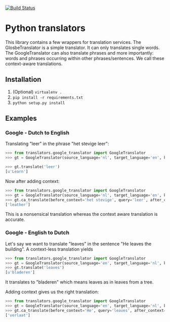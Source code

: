 [![Build Status](https://travis-ci.org/zeeguu-ecosystem/Python-Translators.svg?branch=master)](https://travis-ci.org/zeeguu-ecosystem/Python-Translators)


# Python translators

This library contains a few wrappers for translation services. The GlosbeTranslator is a simple translator. It can only translates single words. The GoogleTranslator can also 
 translate phrases and more importantly: words and phrases occurring within other phrases/sentences. We call these context-aware translations.

## Installation

1. (Optional) `virtualenv .`
2. `pip install -r requirements.txt`
3. `python setup.py install`

## Examples

### Google - Dutch to English
Translating "leer" in the phrase "het stevige leer":

```python
>>> from translators.google_translator import GoogleTranslator
>>> gt = GoogleTranslator(source_language='nl', target_language='en', key='<valid google API key>')

>>> gt.translate('leer')
[u'Learn']
```

Now after adding context:

```python
>>> from translators.google_translator import GoogleTranslator
>>> gt = GoogleTranslator(source_language='nl', target_language='en', key='<valid google API key>')
>>> gt.ca_translate(before_context='het stevige', query='leer', after_context='')
['leather']
```

This is a nonsensical translation whereas the context aware translation is accurate.

### Google - English to Dutch

Let's say we want to translate "leaves" in the sentence "He leaves the building". A context-less translation yields

```python
>>> from translators.google_translator import GoogleTranslator
>>> gt = GoogleTranslator(source_language='en', target_language='nl', key='<valid api key>')
>>> gt.translate('leaves')
[u'bladeren']
```

It translates to "bladeren" which means leaves as in leaves from a tree.

Adding context gives us the right translation:

```python
>>> from translators.google_translator import GoogleTranslator
>>> gt = GoogleTranslator(source_language='en', target_language='nl', key='<valid api key>')
>>> gt.ca_translate(before_context='He', query='leaves', after_context='the building')
['verlaat']
```
